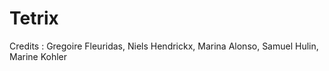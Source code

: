 # Tetrix

Credits : Gregoire Fleuridas, Niels Hendrickx, Marina Alonso, Samuel Hulin, Marine Kohler
